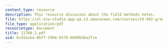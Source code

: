```yaml
---
content_type: resource
description: This resource discusses about the field methods notes.
file: https://ol-ocw-studio-app-qa.s3.amazonaws.com/courses/24-942-grammar-of-a-less-familiar-language-spring-2003/bcd3acba0bff299493706899b56a2fce_11760_2.pdf
file_type: application/pdf
resourcetype: Document
title: 11760_2.pdf
uid: bcd3acba-0bff-2994-9370-6899b56a2fce
---
```


